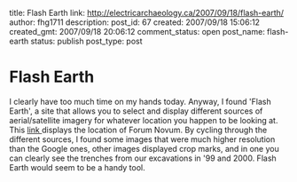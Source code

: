 title: Flash Earth
link: http://electricarchaeology.ca/2007/09/18/flash-earth/
author: fhg1711
description: 
post_id: 67
created: 2007/09/18 15:06:12
created_gmt: 2007/09/18 20:06:12
comment_status: open
post_name: flash-earth
status: publish
post_type: post

# Flash Earth

I clearly have too much time on my hands today. Anyway, I found 'Flash Earth', a site that allows you to select and display different sources of aerial/satellite imagery for whatever location you happen to be looking at. This [link ](http://www.flashearth.com/?lat=42.331024&lon=12.603815&z=16.9&r=0&src=ggl)displays the location of Forum Novum. By cycling through the different sources, I found some images that were much higher resolution than the Google ones, other images displayed crop marks, and in one you can clearly see the trenches from our excavations in '99 and 2000. Flash Earth would seem to be a handy tool.